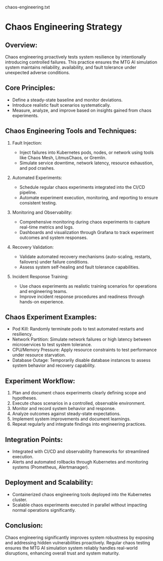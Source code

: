 chaos-engineering.txt

Chaos Engineering Strategy
==========================

Overview:
---------
Chaos engineering proactively tests system resilience by intentionally introducing controlled failures. This practice ensures the MTG AI simulation system maintains reliability, availability, and fault tolerance under unexpected adverse conditions.

Core Principles:
----------------
- Define a steady-state baseline and monitor deviations.
- Introduce realistic fault scenarios systematically.
- Measure, analyze, and improve based on insights gained from chaos experiments.

Chaos Engineering Tools and Techniques:
---------------------------------------
1. Fault Injection:
   - Inject failures into Kubernetes pods, nodes, or network using tools like Chaos Mesh, LitmusChaos, or Gremlin.
   - Simulate service downtime, network latency, resource exhaustion, and pod crashes.

2. Automated Experiments:
   - Schedule regular chaos experiments integrated into the CI/CD pipeline.
   - Automate experiment execution, monitoring, and reporting to ensure consistent testing.

3. Monitoring and Observability:
   - Comprehensive monitoring during chaos experiments to capture real-time metrics and logs.
   - Dashboards and visualization through Grafana to track experiment outcomes and system responses.

4. Recovery Validation:
   - Validate automated recovery mechanisms (auto-scaling, restarts, failovers) under failure conditions.
   - Assess system self-healing and fault tolerance capabilities.

5. Incident Response Training:
   - Use chaos experiments as realistic training scenarios for operations and engineering teams.
   - Improve incident response procedures and readiness through hands-on experience.

Chaos Experiment Examples:
--------------------------
- Pod Kill: Randomly terminate pods to test automated restarts and resiliency.
- Network Partition: Simulate network failures or high latency between microservices to test system tolerance.
- CPU/Memory Pressure: Apply resource constraints to test performance under resource starvation.
- Database Outage: Temporarily disable database instances to assess system behavior and recovery capability.

Experiment Workflow:
--------------------
1. Plan and document chaos experiments clearly defining scope and hypotheses.
2. Execute chaos scenarios in a controlled, observable environment.
3. Monitor and record system behavior and response.
4. Analyze outcomes against steady-state expectations.
5. Implement system improvements and document learnings.
6. Repeat regularly and integrate findings into engineering practices.

Integration Points:
-------------------
- Integrated with CI/CD and observability frameworks for streamlined execution.
- Alerts and automated rollbacks through Kubernetes and monitoring systems (Prometheus, Alertmanager).

Deployment and Scalability:
---------------------------
- Containerized chaos engineering tools deployed into the Kubernetes cluster.
- Scalable chaos experiments executed in parallel without impacting normal operations significantly.

Conclusion:
-----------
Chaos engineering significantly improves system robustness by exposing and addressing hidden vulnerabilities proactively. Regular chaos testing ensures the MTG AI simulation system reliably handles real-world disruptions, enhancing overall trust and system maturity.
